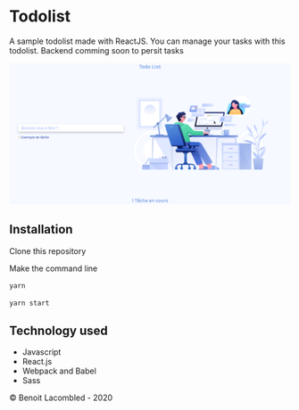 # Todolist

A sample todolist made with ReactJS.
You can manage your tasks with this todolist.
Backend comming soon to persit tasks

![alt text](https://github.com/benlac/todolist/blob/master/screen.png?raw=true)

## Installation

Clone this repository

Make the command line

```bash
yarn
```

```bash
yarn start
```

## Technology used

- Javascript
- React.js
- Webpack and Babel
- Sass 

© Benoit Lacombled - 2020